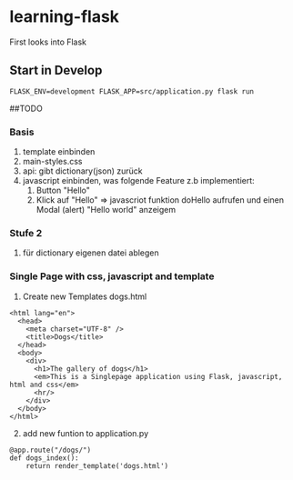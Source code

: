 # learning-flask
First looks into Flask

## Start in Develop
```commandline
FLASK_ENV=development FLASK_APP=src/application.py flask run

```

##TODO
### Basis
1. template einbinden
2. main-styles.css
3. api: gibt dictionary(json) zurück
4. javascript einbinden, was folgende Feature z.b implementiert:
    1. Button "Hello"
    2. Klick auf "Hello" => javascriot funktion doHello aufrufen und einen Modal (alert) "Hello world" anzeigem

### Stufe 2
1. für dictionary eigenen datei ablegen 

### Single Page with css, javascript and template
1. Create new Templates dogs.html
```
<html lang="en">
  <head>
    <meta charset="UTF-8" />
    <title>Dogs</title>
  </head>
  <body>
    <div>
      <h1>The gallery of dogs</h1>
      <em>This is a Singlepage application using Flask, javascript, html and css</em>
      <hr/>
    </div>
  </body>
</html>

```
2. add new funtion to application.py
```
@app.route("/dogs/")
def dogs_index():
    return render_template('dogs.html')
```

